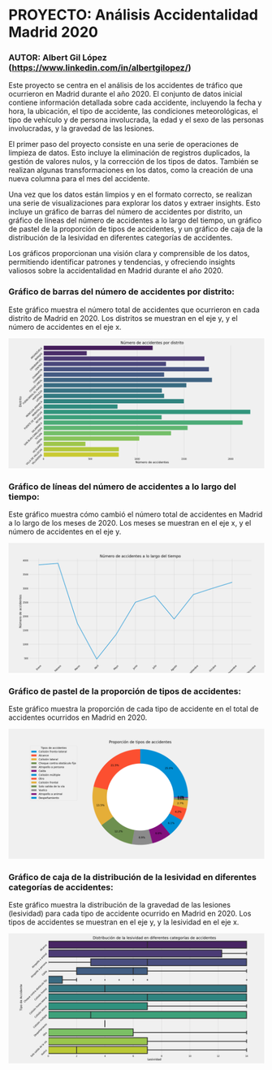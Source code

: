 # PROYECTO: Análisis Accidentalidad Madrid 2020
### AUTOR: Albert Gil López (https://www.linkedin.com/in/albertgilopez/)

Este proyecto se centra en el análisis de los accidentes de tráfico que ocurrieron en Madrid durante el año 2020. 
El conjunto de datos inicial contiene información detallada sobre cada accidente, incluyendo la fecha y hora, la ubicación, el tipo de accidente, las condiciones meteorológicas, el tipo de vehículo y de persona involucrada, la edad y el sexo de las personas involucradas, y la gravedad de las lesiones.

El primer paso del proyecto consiste en una serie de operaciones de limpieza de datos. 
Esto incluye la eliminación de registros duplicados, la gestión de valores nulos, y la corrección de los tipos de datos. 
También se realizan algunas transformaciones en los datos, como la creación de una nueva columna para el mes del accidente.

Una vez que los datos están limpios y en el formato correcto, se realizan una serie de visualizaciones para explorar los datos y extraer insights. 
Esto incluye un gráfico de barras del número de accidentes por distrito, un gráfico de líneas del número de accidentes a lo largo del tiempo, un gráfico de pastel de la proporción de tipos de accidentes, y un gráfico de caja de la distribución de la lesividad en diferentes categorías de accidentes.

Los gráficos proporcionan una visión clara y comprensible de los datos, permitiendo identificar patrones y tendencias, y ofreciendo insights valiosos sobre la accidentalidad en Madrid durante el año 2020.

### Gráfico de barras del número de accidentes por distrito:
Este gráfico muestra el número total de accidentes que ocurrieron en cada distrito de Madrid en 2020. 
Los distritos se muestran en el eje y, y el número de accidentes en el eje x.

![Gráfico de barras del número de accidentes por distrito](images/distrito.png)

### Gráfico de líneas del número de accidentes a lo largo del tiempo:
Este gráfico muestra cómo cambió el número total de accidentes en Madrid a lo largo de los meses de 2020. 
Los meses se muestran en el eje x, y el número de accidentes en el eje y.

![Gráfico de líneas del número de accidentes a lo largo del tiempo](images/tiempo.png)

### Gráfico de pastel de la proporción de tipos de accidentes:
Este gráfico muestra la proporción de cada tipo de accidente en el total de accidentes ocurridos en Madrid en 2020.

![Gráfico de pastel de la proporción de tipos de accidentes](images/proporcion.png)

### Gráfico de caja de la distribución de la lesividad en diferentes categorías de accidentes:
Este gráfico muestra la distribución de la gravedad de las lesiones (lesividad) para cada tipo de accidente ocurrido en Madrid en 2020. 
Los tipos de accidentes se muestran en el eje y, y la lesividad en el eje x.

![Gráfico de caja de la distribución de la lesividad en diferentes categorías de accidentes](images/lesividad.png)
